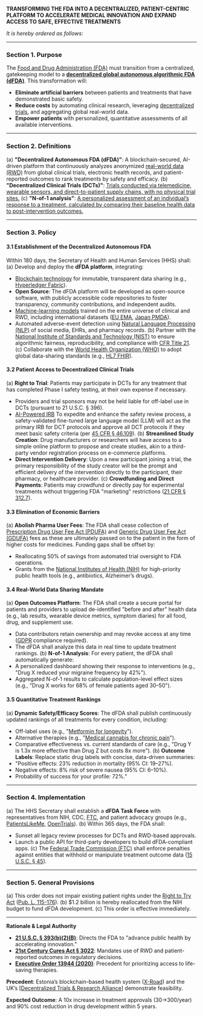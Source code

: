 **TRANSFORMING THE FDA INTO A DECENTRALIZED, PATIENT-CENTRIC PLATFORM TO ACCELERATE MEDICAL INNOVATION AND EXPAND ACCESS TO SAFE, EFFECTIVE TREATMENTS**  

*It is hereby ordered as follows:*  

---

### **Section 1. Purpose**
The [Food and Drug Administration (FDA)](https://www.fda.gov/) must transition from a centralized, gatekeeping model to a [**decentralized global autonomous algorithmic FDA (dFDA)**](https://www.fda.gov/regulatory-information/search-fda-guidance-documents/conducting-clinical-trials-decentralized-elements). This transformation will:
- **Eliminate artificial barriers** between patients and treatments that have demonstrated basic safety.
- **Reduce costs** by automating clinical research, leveraging [decentralized trials](https://www.fda.gov/drugs/cder-conversations/evolving-role-decentralized-clinical-trials-and-digital-health-technologies), and aggregating global real-world data.
- **Empower patients** with personalized, quantitative assessments of all available interventions.

---

### **Section 2. Definitions**
(a) **"Decentralized Autonomous FDA (dFDA)"**: A blockchain-secured, AI-driven platform that continuously analyzes anonymized [real-world data (RWD)](https://www.fda.gov/science-research/science-and-research-special-topics/real-world-evidence) from global clinical trials, electronic health records, and patient-reported outcomes to rank treatments by safety and efficacy.
(b) **"Decentralized Clinical Trials (DCTs)"**: [Trials conducted via telemedicine, wearable sensors, and direct-to-patient supply chains, with no physical trial sites.](https://www.fda.gov/drugs/cder-conversations/evolving-role-decentralized-clinical-trials-and-digital-health-technologies)
(c) **"N-of-1 analysis"**: [A personalized assessment of an individual’s response to a treatment, calculated by comparing their baseline health data to post-intervention outcomes.](https://en.wikipedia.org/wiki/N_of_1_trial)

---

### **Section 3. Policy**

#### **3.1 Establishment of the Decentralized Autonomous FDA**
Within 180 days, the Secretary of Health and Human Services (HHS) shall:
(a) Develop and deploy the **dFDA platform**, integrating:
- [Blockchain technology](https://aws.amazon.com/what-is/blockchain/) for immutable, transparent data sharing (e.g., [Hyperledger Fabric](https://www.lfdecentralizedtrust.org/projects/fabric)).
- **Open Source**: The dFDA platform will be developed as open-source software, with publicly accessible code repositories to foster transparency, community contributions, and independent audits.
- [Machine-learning models](https://www.databricks.com/glossary/machine-learning-models) trained on the entire universe of clinical and RWD, including international datasets ([EU EMA](https://www.ema.europa.eu/en/homepage), [Japan PMDA](https://www.pmda.go.jp/english/)).
- Automated adverse-event detection using [Natural Language Processing (NLP)](https://www.ibm.com/think/topics/natural-language-processing) of social media, EHRs, and pharmacy records.
(b) Partner with the [National Institute of Standards and Technology (NIST)](https://www.nist.gov/) to ensure algorithmic fairness, reproducibility, and compliance with [CFR Title 21](https://www.ecfr.gov/current/title-21).
(c) Collaborate with the [World Health Organization (WHO)](https://www.who.int/) to adopt global data-sharing standards (e.g., [HL7 FHIR](https://www.hl7.org/fhir/)).
 
#### **3.2 Patient Access to Decentralized Clinical Trials**
(a) **Right to Trial**: Patients may participate in DCTs for any treatment that has completed Phase I safety testing, at their own expense if necessary.
- Providers and trial sponsors may not be held liable for off-label use in DCTs (pursuant to 21 U.S.C. § 396).
- [AI-Powered IRB](https://www.fda.gov/about-fda/cder-offices-and-divisions/institutional-review-boards-irbs-and-protection-human-subjects-clinical-trials) To expedite and enhance the safety review process, a safety-validated fine-tuned large language model (LLM) will act as the primary IRB for DCT protocols and approve all DCT protocols if they meet basic safety criteria (per [45 CFR § 46.109](https://www.ecfr.gov/current/title-45/subtitle-A/subchapter-A/part-46/subpart-A/section-46.109)).
(b) **Streamlined Study Creation**: Drug manufacturers or researchers will have access to a simple online platform to propose and create studies, akin to a third-party vendor registration process on e-commerce platforms.
- **Direct Intervention Delivery**: Upon a new participant joining a trial, the primary responsibility of the study creator will be the prompt and efficient delivery of the intervention directly to the participant, their pharmacy, or healthcare provider.
(c) **Crowdfunding and Direct Payments**: Patients may crowdfund or directly pay for experimental treatments without triggering FDA "marketing" restrictions ([21 CFR § 312.7](https://www.ecfr.gov/current/title-21/chapter-I/subchapter-D/part-312)).

#### **3.3 Elimination of Economic Barriers**
(a) **Abolish Pharma User Fees**: The FDA shall cease collection of [Prescription Drug User Fee Act (PDUFA)](https://www.fda.gov/industry/fda-user-fee-programs/prescription-drug-user-fee-amendments) and [Generic Drug User Fee Act (GDUFA)](https://www.fda.gov/industry/fda-user-fee-programs/generic-drug-user-fee-amendments) fees as these are ultimately passed on to the patient in the form of higher costs for medicines. Funding gaps shall be offset by:
- Reallocating 50% of savings from automated trial oversight to FDA operations.
- Grants from the [National Institutes of Health (NIH)](https://www.nih.gov/) for high-priority public health tools (e.g., antibiotics, Alzheimer’s drugs).

#### **3.4 Real-World Data Sharing Mandate**  
(a) **Open Outcomes Platform**: The FDA shall create a secure portal for patients and providers to upload de-identified "before and after" health data (e.g., lab results, wearable device metrics, symptom diaries) for all food, drug, and supplement use.  
- Data contributors retain ownership and may revoke access at any time ([GDPR](https://gdpr-info.eu/) compliance required).
- The dFDA shall analyze this data in real time to update treatment rankings.
(b) **N-of-1 Analysis**: For every patient, the dFDA shall automatically generate:
- A personalized dashboard showing their response to interventions (e.g., "Drug X reduced your migraine frequency by 42%").  
- Aggregated N-of-1 results to calculate population-level effect sizes (e.g., "Drug X works for 68% of female patients aged 30–50").  

#### **3.5 Quantitative Treatment Rankings**  
(a) **Dynamic Safety/Efficacy Scores**: The dFDA shall publish continuously updated rankings of all treatments for every condition, including:
- Off-label uses (e.g., "[Metformin for longevity](https://www.health.harvard.edu/blog/is-metformin-a-wonder-drug-202109222605)").
- Alternative therapies (e.g., "[Medical cannabis for chronic pain](https://pmc.ncbi.nlm.nih.gov/articles/PMC9999073/)").
- Comparative effectiveness vs. current standards of care (e.g., "Drug Y is 1.3x more effective than Drug Z but costs 8x more").
(b) **Outcome Labels**: Replace static drug labels with concise, data-driven summaries:  
- "Positive effects: 23% reduction in mortality (95% CI: 19–27%).  
- Negative effects: 8% risk of severe nausea (95% CI: 6–10%).  
- Probability of success for your profile: 72%."  

---

### **Section 4. Implementation**
(a) The HHS Secretary shall establish a **dFDA Task Force** with representatives from NIH, CDC, [FTC](https://www.ftc.gov/), and patient advocacy groups (e.g., [PatientsLikeMe](https://www.patientslikeme.com/), [OpenTrials](https://opentrials.net/index.html)).
(b) Within 365 days, the FDA shall:
- Sunset all legacy review processes for DCTs and RWD-based approvals.
- Launch a public API for third-party developers to build dFDA-compliant apps.
(c) The [Federal Trade Commission (FTC)](https://www.ftc.gov/) shall enforce penalties against entities that withhold or manipulate treatment outcome data ([15 U.S.C. § 45](https://www.law.cornell.edu/uscode/text/15/45)).

---

### **Section 5. General Provisions**
(a) This order does not impair existing patient rights under the [Right to Try Act](https://www.fda.gov/patients/learn-about-expanded-access-and-other-treatment-options/right-try) ([Pub. L. 115-176](https://www.congress.gov/115/plaws/publ176/PLAW-115publ176.pdf)).
(b) $1.2 billion is hereby reallocated from the NIH budget to fund dFDA development.
(c) This order is effective immediately.  


---

**Rationale & Legal Authority**
- [**21 U.S.C. § 393(b)(2)(B)**](https://www.law.cornell.edu/uscode/text/21/393): Directs the FDA to "advance public health by accelerating innovation."
- [**21st Century Cures Act § 3022**](https://www.congress.gov/bill/114th-congress/house-bill/34): Mandates use of RWD and patient-reported outcomes in regulatory decisions.
- [**Executive Order 13944 (2020)**](https://trumpwhitehouse.archives.gov/presidential-actions/executive-order-ensuring-essential-medicines-medical-countermeasures-critical-inputs-made-united-states/): Precedent for prioritizing access to life-saving therapies.

**Precedent**: Estonia’s blockchain-based health system ([X-Road](https://e-estonia.com/solutions/x-road-interoperability-services/x-road/)) and the UK’s [[Decentralized Trials & Research Alliance](https://www.dtra.org/)] demonstrate feasibility.

**Expected Outcome**: A 10x increase in treatment approvals (30→300/year) and 90% cost reduction in drug development within 5 years.
